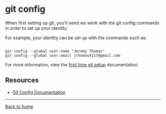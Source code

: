 #  git config

When first setting up git, you'll need wo work with the git config commands in order to set up your identity.

For example, your identity can be set up with the commands such as:

```

git config --global user.name "Jeremy Thomas"
git config --global user.email jthomas4117@gmail.com
```

For more information, view the [first time git setup](https://git-scm.com/book/en/v2/Getting-Started-First-Time-Git-Setup) documentation.

## Resources

- [Git Config Documentation](https://git-scm.com/docs/git-config)

---

[Back to home](../README.md)